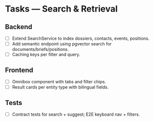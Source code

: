 # Tasks — Search & Retrieval

## Backend

- [ ] Extend SearchService to index dossiers, contacts, events, positions.
- [ ] Add semantic endpoint using pgvector search for documents/briefs/positions.
- [ ] Caching keys per filter and query.

## Frontend

- [ ] Omnibox component with tabs and filter chips.
- [ ] Result cards per entity type with bilingual fields.

## Tests

- [ ] Contract tests for search + suggest; E2E keyboard nav + filters.

